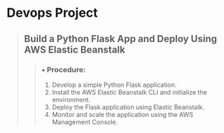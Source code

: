 # Devops Project 

>## Build a Python Flask App and Deploy Using AWS Elastic Beanstalk
>>### • Procedure:
>> 1. Develop a simple Python Flask application.
>> 2. Install the AWS Elastic Beanstalk CLI and initialize the environment.
>> 3. Deploy the Flask application using Elastic Beanstalk.
>> 4. Monitor and scale the application using the AWS Management Console.

